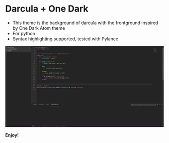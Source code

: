 # Darcula + One Dark

* This theme is the background of darcula with the frontground inspired by One Dark Atom theme
* For python
* Syntax highlighting supported, tested with Pylance

![demo](screen.png)

**Enjoy!**

